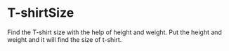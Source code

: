 # T-shirtSize
Find the T-shirt size with the help of height and weight. Put the height and weight and it will find the size of t-shirt.
